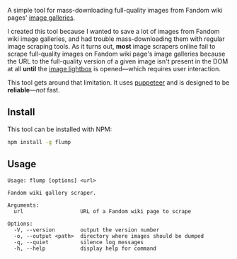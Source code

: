 A simple tool for mass-downloading full-quality images from Fandom wiki pages' [image galleries][2].

I created this tool because I wanted to save a lot of images from Fandom wiki image galleries, and had trouble mass-downloading them with regular image scraping tools. As it turns out, __most__ image scrapers online fail to scrape full-quality images on Fandom wiki page's image galleries because the URL to the full-quality version of a given image isn't present in the DOM at all **until** the [image lightbox][1] is opened—which requires user interaction.

This tool gets around that limitation. It uses [puppeteer][3] and is designed to be **reliable**—*not* fast.

## Install
This tool can be installed with NPM:
```bash
npm install -g flump
```

## Usage
```
Usage: flump [options] <url>

Fandom wiki gallery scraper.

Arguments:
  url                  URL of a Fandom wiki page to scrape

Options:
  -V, --version        output the version number
  -o, --output <path>  directory where images should be dumped
  -q, --quiet          silence log messages
  -h, --help           display help for command
```

[1]: <https://community.fandom.com/wiki/Help:Image_lightbox>
[2]: <https://community.fandom.com/wiki/Help:Galleries>
[3]: <https://github.com/puppeteer/puppeteer>

